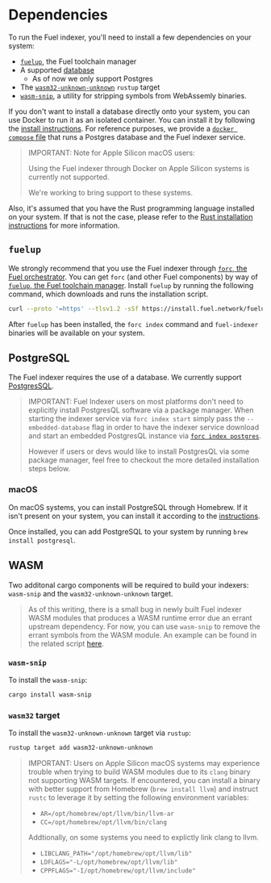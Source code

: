 # Dependencies

To run the Fuel indexer, you'll need to install a few dependencies on your system:

- [`fuelup`](#fuelup), the Fuel toolchain manager
- A supported [database](#postgresql)
  - As of now we only support Postgres
- The [`wasm32-unknown-unknown`](#wasm) `rustup` target
- [`wasm-snip`](#wasm), a utility for stripping symbols from WebAssemly binaries.

If you don't want to install a database directly onto your system, you can use Docker to run it as an isolated container. You can install it by following the [install instructions](https://docs.docker.com/get-docker/). For reference purposes, we provide a [`docker compose` file](https://github.com/FuelLabs/fuel-indexer/blob/master/scripts/docker-compose.yaml) that runs a Postgres database and the Fuel indexer service.

> IMPORTANT: Note for Apple Silicon macOS users: 
>
> Using the Fuel indexer through Docker on Apple Silicon systems is currently not supported. 
>
> We're working to bring support to these systems.

Also, it's assumed that you have the Rust programming language installed on your system. If that is not the case, please refer to the [Rust installation instructions](https://www.rust-lang.org/tools/install) for more information.

## `fuelup`

We strongly recommend that you use the Fuel indexer through [`forc`, the Fuel orchestrator](https://fuellabs.github.io/sway/master/forc/index.html). You can get `forc` (and other Fuel components) by way of [`fuelup`, the Fuel toolchain manager](https://fuellabs.github.io/fuelup/latest). Install `fuelup` by running the following command, which downloads and runs the installation script.

```bash
curl --proto '=https' --tlsv1.2 -sSf https://install.fuel.network/fuelup-init.sh | sh
```

After `fuelup` has been installed, the `forc index` command and `fuel-indexer` binaries will be available on your system.

## PostgreSQL

The Fuel indexer requires the use of a database. We currently support [PostgresSQL](https://www.postgresql.org/docs/).

> IMPORTANT: Fuel Indexer users on most platforms don't need to explicitly install PostgresQL software via a package manager. When starting the indexer service via `forc index start` simply pass the `--embedded-database` flag in order to have the indexer service download and start an embedded PostgresQL instance via [`forc index postgres`](../forc-postgres/index.md).
>
> However if users or devs would like to install PostgresQL via some package manager, feel free to checkout the more detailed installation steps below.

### macOS

On macOS systems, you can install PostgreSQL through Homebrew. If it isn't present on your system, you can install it according to the [instructions](https://brew.sh/). 

Once installed, you can add PostgreSQL to your system by running `brew install postgresql`. 

## WASM

Two additonal cargo components will be required to build your indexers: `wasm-snip` and the `wasm32-unknown-unknown` target.

> As of this writing, there is a small bug in newly built Fuel indexer WASM modules that produces a WASM runtime error due an errant upstream dependency. For now, you can use `wasm-snip` to remove the errant symbols from the WASM module. An example can be found in the related script [here](https://github.com/FuelLabs/fuel-indexer/blob/master/scripts/stripper.bash).

### `wasm-snip`

To install the `wasm-snip`:

```bash
cargo install wasm-snip
```

### `wasm32` target

To install the `wasm32-unknown-unknown` target via `rustup`:

```bash
rustup target add wasm32-unknown-unknown
```

> IMPORTANT: Users on Apple Silicon macOS systems may experience trouble when trying to build WASM modules due to its `clang` binary not supporting WASM targets. If encountered, you can install a binary with better support from Homebrew (`brew install llvm`) and instruct `rustc` to leverage it by setting the following environment variables:
>
> - `AR=/opt/homebrew/opt/llvm/bin/llvm-ar`
> - `CC=/opt/homebrew/opt/llvm/bin/clang`
>
> Addtionally, on some systems you need to explictly link clang to llvm. 
>
> - `LIBCLANG_PATH="/opt/homebrew/opt/llvm/lib"`
> - `LDFLAGS="-L/opt/homebrew/opt/llvm/lib"`
> - `CPPFLAGS="-I/opt/homebrew/opt/llvm/include"`
